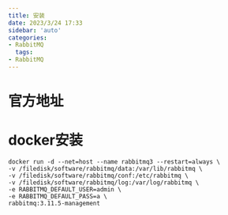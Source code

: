 ```yaml
---
title: 安装
date: 2023/3/24 17:33
sidebar: 'auto'
categories:
- RabbitMQ
  tags:
- RabbitMQ
---
```



# 官方地址

[rabbitmq下载]: https://www.rabbitmq.com/download.html



# docker安装

```shell
docker run -d --net=host --name rabbitmq3 --restart=always \
-v /filedisk/software/rabbitmq/data:/var/lib/rabbitmq \
-v /filedisk/software/rabbitmq/conf:/etc/rabbitmq \
-v /filedisk/software/rabbitmq/log:/var/log/rabbitmq \
-e RABBITMQ_DEFAULT_USER=admin \
-e RABBITMQ_DEFAULT_PASS=a \
rabbitmq:3.11.5-management
```



